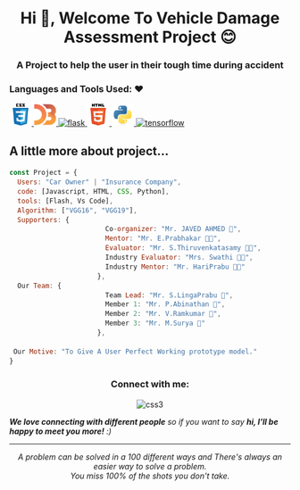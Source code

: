 <h1 align="center">Hi 👋, Welcome To Vehicle Damage Assessment Project 😊</h1>
<h3 align="center">A Project to help the user in their tough time during accident</h3>

<p align="left">
</p>

<h3 align="left">Languages and Tools Used: ❤️</h3>
<p align="left"> <a href="https://www.w3schools.com/css/" target="_blank" rel="noreferrer"> <img src="https://raw.githubusercontent.com/devicons/devicon/master/icons/css3/css3-original-wordmark.svg" alt="css3" width="40" height="40"/> </a> <a href="https://d3js.org/" target="_blank" rel="noreferrer"> <img src="https://raw.githubusercontent.com/devicons/devicon/master/icons/d3js/d3js-original.svg" alt="d3js" width="40" height="40"/> </a> <a href="https://flask.palletsprojects.com/" target="_blank" rel="noreferrer"> <img src="https://www.vectorlogo.zone/logos/pocoo_flask/pocoo_flask-icon.svg" alt="flask" width="40" height="40"/> </a> <a href="https://www.w3.org/html/" target="_blank" rel="noreferrer"> <img src="https://raw.githubusercontent.com/devicons/devicon/master/icons/html5/html5-original-wordmark.svg" alt="html5" width="40" height="40"/> </a> <a href="https://www.python.org" target="_blank" rel="noreferrer"> <img src="https://raw.githubusercontent.com/devicons/devicon/master/icons/python/python-original.svg" alt="python" width="40" height="40"/> </a> <a href="https://www.tensorflow.org" target="_blank" rel="noreferrer"> <img src="https://www.vectorlogo.zone/logos/tensorflow/tensorflow-icon.svg" alt="tensorflow" width="40" height="40"/> </a> </p>

<div>
<h2> A little more about project...</h2>  

```javascript
const Project = {
  Users: "Car Owner" | "Insurance Company",
  code: [Javascript, HTML, CSS, Python],
  tools: [Flash, Vs Code],
  Algorithm: ["VGG16", "VGG19"],
  Supporters: {
                        Co-organizer: "Mr. JAVED AHMED 🤩",
                        Mentor: "Mr. E.Prabhakar 👨‍💻",
                        Evaluator: "Mr. S.Thiruvenkatasamy 👨‍💼",
                        Industry Evaluator: "Mrs. Swathi 👩‍💼",
                        Industry Mentor: "Mr. HariPrabu 👨‍💻"                        
                      },
  Our Team: {
                        Team Lead: "Mr. S.LingaPrabu 💚",
                        Member 1: "Mr. P.Abinathan 💙",
                        Member 2: "Mr. V.Ramkumar 💛",
                        Member 3: "Mr. M.Surya 💜"
                      },
                        
 Our Motive: "To Give A User Perfect Working prototype model."
}
```

<h3 align="center">Connect with me:</h3>
<center>
<p align="center">
<img align="center" width="150px" height="150px" src="https://user-images.githubusercontent.com/83654282/200125868-78820e00-5d25-4f1e-8ad1-fbe0de28911f.png" alt="css3" width="40" height="40"/></center>
</p>
<em><b>We love connecting with different people</b> so if you want to say <b>hi, I'll be happy to meet you more!</b> :)</em>

---

</div>

<p align="center">
   <i>A problem can be solved in a 100 different ways and There's always an easier way to solve a problem.</i>
   <br>
   <i>You miss 100% of the shots you don't take.</i>
   <br>
<br>
<br>
</p>
